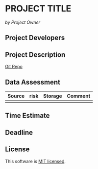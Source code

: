# PROJECT TITLE
_by Project Owner_

## Project Developers

## Project Description
[Git Repo](https://github.com/centre-for-humanities-computing/project-template.git)

## Data Assessment ##
| Source | risk | Storage | Comment|
| --- |:---:|---|---|
|||| |

## Time Estimate ##

## Deadline ##

## License ##
This software is [MIT licensed](./LICENSE.txt).
